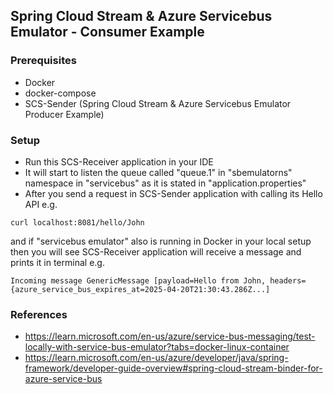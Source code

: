 ## Spring Cloud Stream & Azure Servicebus Emulator - Consumer Example

### Prerequisites
- Docker
- docker-compose
- SCS-Sender (Spring Cloud Stream & Azure Servicebus Emulator Producer Example)

### Setup
- Run this SCS-Receiver application in your IDE
- It will start to listen the queue called "queue.1" in "sbemulatorns" namespace in "servicebus" as it is stated in "application.properties"
- After you send a request in SCS-Sender application with calling its Hello API e.g.
```
curl localhost:8081/hello/John
```
and if "servicebus emulator" also is running in Docker in your local setup then you will see SCS-Receiver application will receive a message and prints it in terminal e.g.
```
Incoming message GenericMessage [payload=Hello from John, headers={azure_service_bus_expires_at=2025-04-20T21:30:43.286Z...]
```

### References
- https://learn.microsoft.com/en-us/azure/service-bus-messaging/test-locally-with-service-bus-emulator?tabs=docker-linux-container
- https://learn.microsoft.com/en-us/azure/developer/java/spring-framework/developer-guide-overview#spring-cloud-stream-binder-for-azure-service-bus


